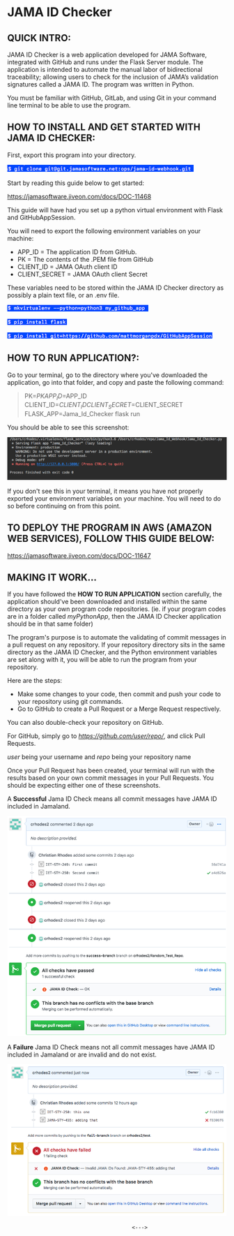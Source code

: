 # JAMA ID Checker

## QUICK INTRO:

JAMA ID Checker is a web application developed for JAMA Software, 
integrated with GitHub and runs under the Flask Server module. 
The application is intended to automate the manual labor of bidirectional traceability; 
allowing users to check for the inclusion of JAMA’s validation signatures called a JAMA ID. 
The program was written in Python.

You must be familiar with GitHub, GitLab, and using Git in your command line terminal to be able to use
the program.


## HOW TO INSTALL AND GET STARTED WITH JAMA ID CHECKER:

First, export this program into your directory.

![](./image/0.png)

Start by reading this guide below to get started:

https://jamasoftware.jiveon.com/docs/DOC-11468

This guide will have had you set up a python virtual environment with Flask and GitHubAppSession.

You will need to export the following environment variables on your machine:

+ APP_ID = The application ID from GitHub. 
+ PK = The contents of the .PEM file from GitHub
+ CLIENT_ID = JAMA OAuth client ID
+ CLIENT_SECRET = JAMA OAuth client Secret

These variables need to be stored within the JAMA ID Checker directory as possibly a plain text file, or an .env file.

![](./image/1.png)

![](./image/2.png)

![](./image/3.png)

## HOW TO RUN APPLICATION?: 

Go to your terminal, go to the directory where you've downloaded the application, go into that folder, 
and copy and paste the following command:

> PK=$PK APP_ID=$APP_ID CLIENT_ID=$CLIENT_ID CLIENT_SECRET=$CLIENT_SECRET FLASK_APP=Jama_Id_Checker flask run

You should be able to see this screenshot:

![](./image/4.png)

If you don't see this in your terminal, it means you have not properly exported your environment variables on your machine.
You will need to do so before continuing on from this point.

## TO DEPLOY THE PROGRAM IN AWS (AMAZON WEB SERVICES), FOLLOW THIS GUIDE BELOW:
https://jamasoftware.jiveon.com/docs/DOC-11647


## MAKING IT WORK...

If you have followed the **HOW TO RUN APPLICATION** section carefully, the application should've been downloaded and installed
within the same directory as your own program code repositories. (ie. if your program codes are in a folder called *myPythonApp*,
then the JAMA ID Checker application should be in that same folder)

The program's purpose is to automate the validating of commit messages in a pull request on any repository.
If your repository directory sits in the same directory as the JAMA ID Checker, and the Python environment variables are set
along with it, you will be able to run the program from your repository.

Here are the steps: 

+ Make some changes to your code, then commit and push your code to your repository using git commands.
+ Go to GitHub to create a Pull Request or a Merge Request respectively.

You can also double-check your repository on GitHub.
 
For GitHub, simply go to *https://github.com/user/repo/*, and click Pull Requests. 

*user* being your username and *repo* being your repository name

Once your Pull Request has been created, your terminal will run with the results based on your own commit messages
in your Pull Requests. You should be expecting either one of these screenshots.

A **Successful** Jama ID Check means all commit messages have JAMA ID included in Jamaland.

![](./image/5.png)


A **Failure** Jama ID Check means not all commit messages have JAMA ID included in Jamaland 
or are invalid and do not exist.

![](./image/6.png)



                                            <--->

